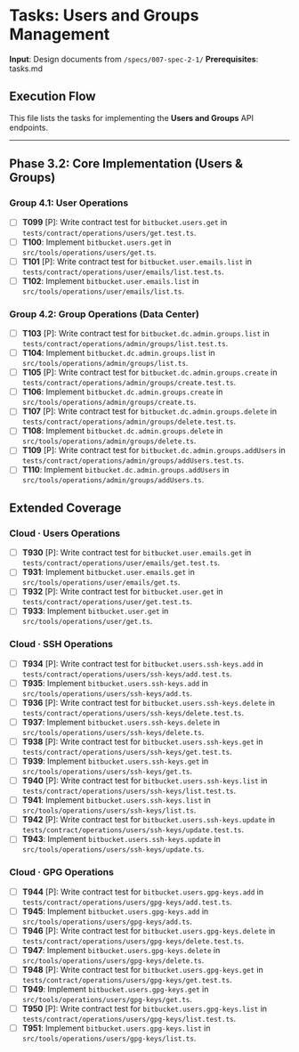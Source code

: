 # Tasks: Users and Groups Management

**Input**: Design documents from `/specs/007-spec-2-1/`
**Prerequisites**: tasks.md

## Execution Flow
This file lists the tasks for implementing the **Users and Groups** API endpoints.

---

## Phase 3.2: Core Implementation (Users & Groups)

### Group 4.1: User Operations
- [ ] **T099** [P]: Write contract test for `bitbucket.users.get` in `tests/contract/operations/users/get.test.ts`.
- [ ] **T100**: Implement `bitbucket.users.get` in `src/tools/operations/users/get.ts`.
- [ ] **T101** [P]: Write contract test for `bitbucket.user.emails.list` in `tests/contract/operations/user/emails/list.test.ts`.
- [ ] **T102**: Implement `bitbucket.user.emails.list` in `src/tools/operations/user/emails/list.ts`.

### Group 4.2: Group Operations (Data Center)
- [ ] **T103** [P]: Write contract test for `bitbucket.dc.admin.groups.list` in `tests/contract/operations/admin/groups/list.test.ts`.
- [ ] **T104**: Implement `bitbucket.dc.admin.groups.list` in `src/tools/operations/admin/groups/list.ts`.
- [ ] **T105** [P]: Write contract test for `bitbucket.dc.admin.groups.create` in `tests/contract/operations/admin/groups/create.test.ts`.
- [ ] **T106**: Implement `bitbucket.dc.admin.groups.create` in `src/tools/operations/admin/groups/create.ts`.
- [ ] **T107** [P]: Write contract test for `bitbucket.dc.admin.groups.delete` in `tests/contract/operations/admin/groups/delete.test.ts`.
- [ ] **T108**: Implement `bitbucket.dc.admin.groups.delete` in `src/tools/operations/admin/groups/delete.ts`.
- [ ] **T109** [P]: Write contract test for `bitbucket.dc.admin.groups.addUsers` in `tests/contract/operations/admin/groups/addUsers.test.ts`.
- [ ] **T110**: Implement `bitbucket.dc.admin.groups.addUsers` in `src/tools/operations/admin/groups/addUsers.ts`.

## Extended Coverage

### Cloud · Users Operations
- [ ] **T930** [P]: Write contract test for `bitbucket.user.emails.get` in `tests/contract/operations/user/emails/get.test.ts`.
- [ ] **T931**: Implement `bitbucket.user.emails.get` in `src/tools/operations/user/emails/get.ts`.
- [ ] **T932** [P]: Write contract test for `bitbucket.user.get` in `tests/contract/operations/user/get.test.ts`.
- [ ] **T933**: Implement `bitbucket.user.get` in `src/tools/operations/user/get.ts`.

### Cloud · SSH Operations
- [ ] **T934** [P]: Write contract test for `bitbucket.users.ssh-keys.add` in `tests/contract/operations/users/ssh-keys/add.test.ts`.
- [ ] **T935**: Implement `bitbucket.users.ssh-keys.add` in `src/tools/operations/users/ssh-keys/add.ts`.
- [ ] **T936** [P]: Write contract test for `bitbucket.users.ssh-keys.delete` in `tests/contract/operations/users/ssh-keys/delete.test.ts`.
- [ ] **T937**: Implement `bitbucket.users.ssh-keys.delete` in `src/tools/operations/users/ssh-keys/delete.ts`.
- [ ] **T938** [P]: Write contract test for `bitbucket.users.ssh-keys.get` in `tests/contract/operations/users/ssh-keys/get.test.ts`.
- [ ] **T939**: Implement `bitbucket.users.ssh-keys.get` in `src/tools/operations/users/ssh-keys/get.ts`.
- [ ] **T940** [P]: Write contract test for `bitbucket.users.ssh-keys.list` in `tests/contract/operations/users/ssh-keys/list.test.ts`.
- [ ] **T941**: Implement `bitbucket.users.ssh-keys.list` in `src/tools/operations/users/ssh-keys/list.ts`.
- [ ] **T942** [P]: Write contract test for `bitbucket.users.ssh-keys.update` in `tests/contract/operations/users/ssh-keys/update.test.ts`.
- [ ] **T943**: Implement `bitbucket.users.ssh-keys.update` in `src/tools/operations/users/ssh-keys/update.ts`.

### Cloud · GPG Operations
- [ ] **T944** [P]: Write contract test for `bitbucket.users.gpg-keys.add` in `tests/contract/operations/users/gpg-keys/add.test.ts`.
- [ ] **T945**: Implement `bitbucket.users.gpg-keys.add` in `src/tools/operations/users/gpg-keys/add.ts`.
- [ ] **T946** [P]: Write contract test for `bitbucket.users.gpg-keys.delete` in `tests/contract/operations/users/gpg-keys/delete.test.ts`.
- [ ] **T947**: Implement `bitbucket.users.gpg-keys.delete` in `src/tools/operations/users/gpg-keys/delete.ts`.
- [ ] **T948** [P]: Write contract test for `bitbucket.users.gpg-keys.get` in `tests/contract/operations/users/gpg-keys/get.test.ts`.
- [ ] **T949**: Implement `bitbucket.users.gpg-keys.get` in `src/tools/operations/users/gpg-keys/get.ts`.
- [ ] **T950** [P]: Write contract test for `bitbucket.users.gpg-keys.list` in `tests/contract/operations/users/gpg-keys/list.test.ts`.
- [ ] **T951**: Implement `bitbucket.users.gpg-keys.list` in `src/tools/operations/users/gpg-keys/list.ts`.
